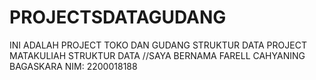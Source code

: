 # PROJECTSDATAGUDANG
INI ADALAH PROJECT TOKO DAN GUDANG STRUKTUR DATA
PROJECT MATAKULIAH STRUKTUR DATA //SAYA BERNAMA FARELL CAHYANING BAGASKARA NIM: 2200018188

